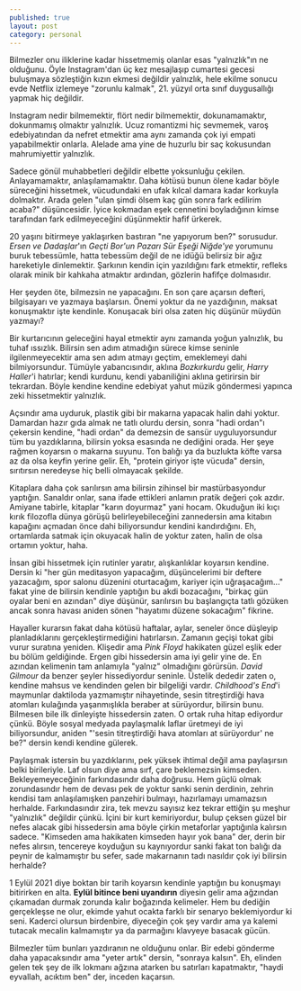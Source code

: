 ```yaml
---
published: true
layout: post
category: personal
---
```

Bilmezler onu iliklerine kadar hissetmemiş olanlar esas "yalnızlık"ın ne olduğunu. Öyle
Instagram'dan üç kez mesajlaşıp cumartesi gecesi buluşmaya sözleştiğin kızın ekmesi
değildir yalnızlık, hele ekilme sonucu evde Netflix izlemeye "zorunlu kalmak", 21. yüzyıl
orta sınıf duygusallığı yapmak hiç değildir.

Instagram nedir bilmemektir, flört nedir bilmemektir, dokunamamaktır, dokunmamış
olmaktır yalnızlık. Ucuz romantizmi hiç sevmemek, varoş edebiyatından da nefret
etmektir ama aynı zamanda çok iyi empati yapabilmektir onlarla. Alelade ama yine de
huzurlu bir saç kokusundan mahrumiyettir yalnızlık.  

Sadece gönül muhabbetleri değildir elbette yoksunluğu çekilen. Anlayamamaktır,
anlaşılamamaktır. Daha kötüsü bunun ölene kadar böyle süreceğini hissetmek,
vücudundaki en ufak kılcal damara kadar korkuyla dolmaktır. Arada gelen "ulan şimdi ölsem
kaç gün sonra fark edilirim acaba?" düşüncesidir. İyice kokmadan eşek cennetini
boyladığının kimse tarafından fark edilmeyeceğini düşünmektir hafif ürkerek.  

20 yaşını bitirmeye yaklaşırken bastıran "ne yapıyorum ben?" sorusudur. _Ersen ve Dadaşlar_'ın
_Geçti Bor'un Pazarı Sür Eşeği Niğde'ye_ yorumunu buruk tebessümle, hatta tebessüm
değil de ne idüğü belirsiz bir ağız hareketiyle dinlemektir. Şarkının kendin için yazıldığını
fark etmektir, refleks olarak minik bir kahkaha atmaktır ardından, gözlerin hafifçe dolmasıdır.

Her şeyden öte, bilmezsin ne yapacağını. En son çare açarsın defteri, bilgisayarı ve
yazmaya başlarsın. Önemi yoktur da ne yazdığının, maksat konuşmaktır işte kendinle.
Konuşacak biri olsa zaten hiç düşünür müydün yazmayı?  

Bir kurtarıcının geleceğini hayal etmektir aynı zamanda yoğun yalnızlık, bu tuhaf
ıssızlık. Bilirsin sen adım atmadığın sürece kimse seninle ilgilenmeyecektir ama sen
adım atmayı geçtim, emeklemeyi dahi bilmiyorsundur. Tümüyle yabancısındır, aklına
_Bozkırkurdu_ gelir, _Harry Haller_'i hatırlar; kendi kurdunu, kendi yabaniliğini aklına
getirirsin bir tekrardan. Böyle kendine kendine edebiyat yahut müzik göndermesi
yapınca zeki hissetmektir yalnızlık.  

Açsındır ama uyduruk, plastik gibi bir makarna yapacak halin dahi yoktur. Damardan
hazır gıda almak ne tatlı olurdu dersin, sonra "hadi ordan"ı çekersin kendine, "hadi
ordan" da demezsin de sansür uyguluyorsundur tüm bu yazdıklarına, bilirsin yoksa
esasında ne dediğini orada. Her şeye rağmen koyarsın o makarna suyunu. Ton balığı
ya da buzlukta köfte varsa az da olsa keyfin yerine gelir. Eh, "protein giriyor işte vücuda"
dersin, sırıtırsın neredeyse hiç belli olmayacak şekilde.  

Kitaplara daha çok sarılırsın ama bilirsin zihinsel bir mastürbasyondur yaptığın.
Sanaldır onlar, sana ifade ettikleri anlamın pratik değeri çok azdır. Amiyane tabirle,
kitaplar "karın doyurmaz" yani hocam. Okuduğun iki kıçı kırık filozofla dünya görüşü
belirleyebileceğini zannedersin ama kitabın kapağını açmadan önce dahi biliyorsundur
kendini kandırdığını. Eh, ortamlarda satmak için okuyacak halin de yoktur zaten, halin
de olsa ortamın yoktur, haha.  

İnsan gibi hissetmek için rutinler yaratır, alışkanlıklar koyarsın kendine. Dersin ki "her
gün meditasyon yapacağım, düşüncelerimi bir deftere yazacağım, spor salonu düzenini
oturtacağım, kariyer için uğraşacağım..." fakat yine de bilirsin kendinle yaptığın bu akdi
bozacağını, "birkaç gün oyalar beni en azından" diye düşünür, sarılırsın bu başlangıçta
tatlı gözüken ancak sonra havası aniden sönen "hayatımı düzene sokacağım" fikrine.  

Hayaller kurarsın fakat daha kötüsü haftalar, aylar, seneler önce düşleyip
planladıklarını gerçekleştirmediğini hatırlarsın. Zamanın geçişi tokat gibi vurur suratına yeniden. Klişedir ama _Pink Floyd_ hakikaten güzel eşlik eder bu bölüm geldiğinde.
Ergen gibi hissedersin ama iyi gelir yine de. En azından kelimenin tam anlamıyla
"yalnız" olmadığını görürsün. _David Gilmour_ da benzer şeyler hissediyordur seninle.
Üstelik dededir zaten o, kendine mahsus ve kendinden gelen bir bilgeliği vardır.
_Childhood's End_'i maymunlar daktiloda yazmamıştır nihayetinde, sesin titreştirdiği hava
atomları kulağında yaşanmışlıkla beraber at sürüyordur, bilirsin bunu. Bilmesen bile ilk
dinleyişte hissedersin zaten. O ortak ruha hitap ediyordur çünkü. Böyle sosyal medyada
paylaşmalık laflar üretmeyi de iyi biliyorsundur, aniden "'sesin titreştirdiği hava atomları
at sürüyordur' ne be?" dersin kendi kendine gülerek.  

Paylaşmak istersin bu yazdıklarını, pek yüksek ihtimal değil ama paylaşırsın belki
birileriyle. Laf olsun diye ama sırf, çare beklemezsin kimseden. Bekleyemeyeceğinin
farkındasındır daha doğrusu. Hem güçlü olmak zorundasındır hem de devası pek de
yoktur sanki senin derdinin, zehrin kendisi tam anlaşılamışken panzehiri bulmayı,
hazırlamayı umamazsın herhalde. Farkındasındır zira, tek mevzu sayısız kez tekrar
ettiğin şu meşhur "yalnızlık" değildir çünkü. İçini bir kurt kemiriyordur, bulup çeksen
güzel bir nefes alacak gibi hissedersin ama böyle çirkin metaforlar yaptığınla kalırsın
sadece. "Kimseden ama hakikaten kimseden hayır yok bana" der, derin bir nefes alırsın,
tencereye koyduğun su kaynıyordur sanki fakat ton balığı da peynir de kalmamıştır bu
sefer, sade makarnanın tadı nasıldır çok iyi bilirsin herhalde?  

1 Eylül 2021 diye boktan bir tarih koyarsın kendinle yaptığın bu konuşmayı bitirirken
en alta. **Eylül bitince beni uyandırın** diyesin gelir ama ağzından çıkamadan durmak
zorunda kalır boğazında kelimeler. Hem bu dediğin gerçekleşse ne olur, ekimde yahut
ocakta farklı bir senaryo beklemiyordur ki seni. Kaderci olursun birdenbire, diyeceğin
çok şey vardır ama ya kalemi tutacak mecalin kalmamıştır ya da parmağını klavyeye
basacak gücün.  

Bilmezler tüm bunları yazdıranın ne olduğunu onlar. Bir edebi gönderme daha
yapacaksındır ama "yeter artık" dersin, "sonraya kalsın". Eh, elinden gelen tek şey de ilk
lokmanı ağzına atarken bu satırları kapatmaktır, "haydi eyvallah, acıktım ben" der,
inceden kaçarsın.
